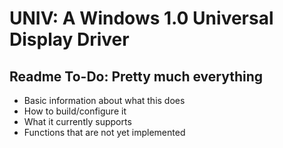 UNIV: A Windows 1.0 Universal Display Driver
===

## Readme To-Do: Pretty much everything

- Basic information about what this does
- How to build/configure it
- What it currently supports
- Functions that are not yet implemented
